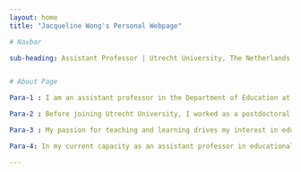 ```yaml
---
layout: home
title: "Jacqueline Wong's Personal Webpage"

# Navbar

sub-heading: Assistant Professor | Utrecht University, The Netherlands


# About Page

Para-1 : I am an assistant professor in the Department of Education at the Faculty of Social and Behavioral Sciences of Utrecht University. My research focuses on enhancing self-regulated learning (SRL) through examining the effectiveness of instructional support, including the development of instructional materials. In addition, I employ innovative methods using trace data to measure and support SRL through learning analytics (LA).

Para-2 : Before joining Utrecht University, I worked as a postdoctoral researcher in the Delft Institute of Mathematics at the Delft University of Technology, focusing on educational research in the Program for Innovation in Mathematics Education (PRIME). I obtained my PhD (cum laude) and master's (cum laude) in Educational Psychology from Erasmus University Rotterdam. My PhD dissertation on Enhancing Self-Regulated Learning Through Instructional Supports and Learning Analytics in Online Higher Education was awarded the Best Thesis Award 2021 by the Erasmus Graduate School of Social and Behavioral Sciences. 

Para-3 : My passion for teaching and learning drives my interest in educational research. I have ten years of teaching experience across Singapore, China, and The Netherlands. Upon completing my teaching diploma in 2003 from the National Institute of Education in Singapore, I taught various subjects at public primary and secondary schools in Singapore. Apart from teaching, I was actively involved in piloting and implementing innovative Information Technology (IT) tools for education and was also involved in student welfare and development. In 2010, I took on a teaching position at the Singapore International School in Shanghai, China. In 2013, I became the coordinator of the optimal learning program, where I developed education plans to support different groups of students. Intrigued by students' learning process and how to enhance learning, I pursued my master's and PhD in educational psychology to equip myself with the knowledge to become a more effective teacher. I am particularly interested in designing instructions to support students who are struggling in their learning and to support students in using effective study strategies to optimize their learning. 

Para-4: In my current capacity as an assistant professor in educational sciences, I teach courses on educational psychology, education and ICT, and research methods and skills to students who are and might be taking on roles in the education sector. I enjoy discussing teaching and learning experiences and having students think of concrete examples in which educational theories can be applied. Furthermore, with the increasing use of technology in education, I would like to employ the use of learning analytics and artificial intelligence to enhance our understanding of the learning process and provide individual students with more targeted support.

---
```


